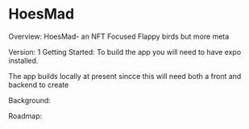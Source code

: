 # HoesMad
Overview:
HoesMad- an NFT Focused Flappy birds but more meta

Version: 1
Getting Started:
To build the app you will need to have expo installed.

The app builds locally at present sincce this will need both a front and backend to create 

Background:

Roadmap:

